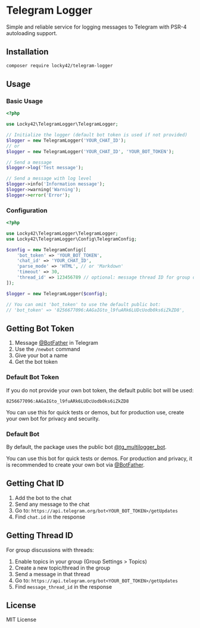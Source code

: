 # Telegram Logger

Simple and reliable service for logging messages to Telegram with PSR-4 autoloading support.

## Installation

```bash
composer require locky42/telegram-logger
```

## Usage

### Basic Usage

```php
<?php

use Locky42\TelegramLogger\TelegramLogger;

// Initialize the logger (default bot token is used if not provided)
$logger = new TelegramLogger('YOUR_CHAT_ID');
// or
$logger = new TelegramLogger('YOUR_CHAT_ID', 'YOUR_BOT_TOKEN');

// Send a message
$logger->log('Test message');

// Send a message with log level
$logger->info('Information message');
$logger->warning('Warning');
$logger->error('Error');
```

### Configuration

```php
<?php

use Locky42\TelegramLogger\TelegramLogger;
use Locky42\TelegramLogger\Config\TelegramConfig;

$config = new TelegramConfig([
    'bot_token' => 'YOUR_BOT_TOKEN',
    'chat_id' => 'YOUR_CHAT_ID',
    'parse_mode' => 'HTML', // or 'Markdown'
    'timeout' => 30,
    'thread_id' => 123456789 // optional: message thread ID for group discussions
]);

$logger = new TelegramLogger($config);

// You can omit 'bot_token' to use the default public bot:
// 'bot_token' => '8256677096:AAGaIGto_l9fuARk6LUDcUodb0ks6iZkZD8',
```

## Getting Bot Token

1. Message [@BotFather](https://t.me/botfather) in Telegram
2. Use the `/newbot` command
3. Give your bot a name
4. Get the bot token

### Default Bot Token

If you do not provide your own bot token, the default public bot will be used:

```
8256677096:AAGaIGto_l9fuARk6LUDcUodb0ks6iZkZD8
```

You can use this for quick tests or demos, but for production use, create your own bot for privacy and security.

### Default Bot

By default, the package uses the public bot [@tg_multilogger_bot](https://t.me/tg_multilogger_bot).

You can use this bot for quick tests or demos. For production and privacy, it is recommended to create your own bot via [@BotFather](https://t.me/botfather).

## Getting Chat ID

1. Add the bot to the chat
2. Send any message to the chat
3. Go to: `https://api.telegram.org/bot<YOUR_BOT_TOKEN>/getUpdates`
4. Find `chat.id` in the response

## Getting Thread ID

For group discussions with threads:

1. Enable topics in your group (Group Settings > Topics)
2. Create a new topic/thread in the group
3. Send a message in that thread
4. Go to: `https://api.telegram.org/bot<YOUR_BOT_TOKEN>/getUpdates`
5. Find `message_thread_id` in the response

## License

MIT License
